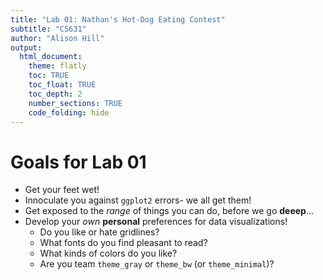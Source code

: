 ```yaml
---
title: "Lab 01: Nathan's Hot-Dog Eating Contest"
subtitle: "CS631"
author: "Alison Hill"
output:
  html_document:
    theme: flatly
    toc: TRUE
    toc_float: TRUE
    toc_depth: 2
    number_sections: TRUE
    code_folding: hide
---
```






# Goals for Lab 01

- Get your feet wet!
- Innoculate you against `ggplot2` errors- we all get them!
- Get exposed to the *range* of things you can do, before we go **deeep**...
- Develop your *own* **personal** preferences for data visualizations!
    - Do you like or hate gridlines?
    - What fonts do you find pleasant to read?
    - What kinds of colors do you like?
    - Are you team `theme_gray` or `theme_bw` (or `theme_minimal`)?
    

